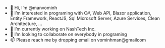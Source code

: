 - 👋 Hi, I’m @manvominh
- 👀 I’m interested in programing with C#, Web API, Blazor application, Entity Framework, ReactJS, Sql Microsoft Server, Azure Services, Clean Architecture, ...
- 🌱 I’m currently working on NashTech Inc.
- 💞️ I’m looking to collaborate on everybody in programing
- 📫 Please reach me by dropping email on vominhman@gmailcom

<!---
manvominh/manvominh is a ✨ special ✨ repository because its `README.md` (this file) appears on your GitHub profile.
You can click the Preview link to take a look at your changes.
--->
